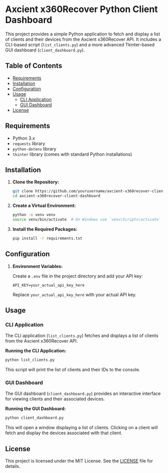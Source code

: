 
# Axcient x360Recover Python Client Dashboard

This project provides a simple Python application to fetch and display a list of clients and their devices from the Axcient x360Recover API. It includes a CLI-based script (`list_clients.py`) and a more advanced Tkinter-based GUI dashboard (`client_dashboard.py`).

## Table of Contents
- [Requirements](#requirements)
- [Installation](#installation)
- [Configuration](#configuration)
- [Usage](#usage)
  - [CLI Application](#cli-application)
  - [GUI Dashboard](#gui-dashboard)
- [License](#license)

## Requirements

- Python 3.x
- `requests` library
- `python-dotenv` library
- `tkinter` library (comes with standard Python installations)

## Installation

1. **Clone the Repository:**

   ```bash
   git clone https://github.com/yourusername/axcient-x360recover-client-dashboard.git
   cd axcient-x360recover-client-dashboard
   ```

2. **Create a Virtual Environment:**

   ```bash
   python -m venv venv
   source venv/bin/activate  # On Windows use `venv\Scripts\activate`
   ```

3. **Install the Required Packages:**

   ```bash
   pip install -r requirements.txt
   ```

## Configuration

1. **Environment Variables:**

   Create a `.env` file in the project directory and add your API key:

   ```env
   API_KEY=your_actual_api_key_here
   ```

   Replace `your_actual_api_key_here` with your actual API key.

## Usage

### CLI Application

The CLI application (`list_clients.py`) fetches and displays a list of clients from the Axcient x360Recover API.

**Running the CLI Application:**

```bash
python list_clients.py
```

This script will print the list of clients and their IDs to the console.

### GUI Dashboard

The GUI dashboard (`client_dashboard.py`) provides an interactive interface for viewing clients and their associated devices.

**Running the GUI Dashboard:**

```bash
python client_dashboard.py
```

This will open a window displaying a list of clients. Clicking on a client will fetch and display the devices associated with that client.

## License

This project is licensed under the MIT License. See the [LICENSE](LICENSE) file for details.
